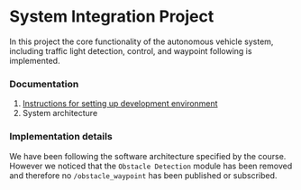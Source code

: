 # System Integration Project
In this project the core functionality of the autonomous vehicle system, including traffic light detection, control, and waypoint following is implemented. 

### Documentation
1. [Instructions for setting up development environment](https://github.com/udacity/CarND-Capstone)
2. System architecture  


### Implementation details

We have been following the software architecture specified by the course. However we noticed that the `Obstacle Detection` module has been removed and therefore no `/obstacle_waypoint` has been published or subscribed.

